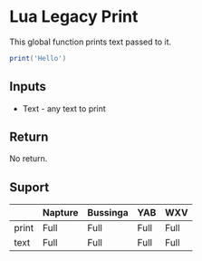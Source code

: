 # Lua Legacy Print
This global function prints text passed to it.

```lua
print('Hello')
```

## Inputs
- Text - any text to print

## Return
No return.

## Suport

|       | Napture | Bussinga | YAB  | WXV  |
| ----- | ------- | -------- | ---- | ---- |
| print | Full    | Full     | Full | Full |
| text  | Full    | Full     | Full | Full |